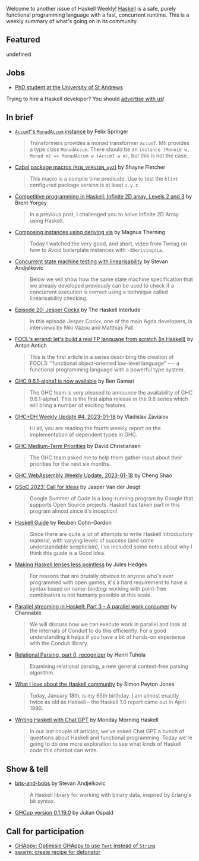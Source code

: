Welcome to another issue of Haskell Weekly!
[Haskell](https://www.haskell.org) is a safe, purely functional programming language with a fast, concurrent runtime.
This is a weekly summary of what's going on in its community.

## Featured

undefined

## Jobs

- [PhD student at the University of St Andrews](https://blogs.cs.st-andrews.ac.uk/csblog/2023/01/11/fully-funded-phd-scholarship-trustworthy-refactoring-tools-for-haskell-programs/)

Trying to hire a Haskell developer?
You should [advertise with us](https://haskellweekly.news/advertising.html)!

## In brief

- [`AccumT`'s `MonadAccum` instance](https://felixspringer.xyz/homepage/blog/accumtsMonadaccumInstance) by Felix Springer
  > Transformers provides a monad transformer `AccumT`. Mtl provides a type class `MonadAccum`. There should be an `instance (Monoid w, Monad m) => MonadAccum w (AccumT w m)`, but this is not the case.

- [Cabal package macros (`MIN_VERSION_xyz`)](https://blog.shaynefletcher.org/2023/01/cabal-package-macros-minversionxyz.html) by Shayne Fletcher
  > This macro is a compile time predicate. Use to test the `hlint` configured package version is at least `x.y.z`.

- [Competitive programming in Haskell: Infinite 2D array, Levels 2 and 3](https://byorgey.wordpress.com/2023/01/16/competitive-programming-in-haskell-infinite-2d-array-levels-2-and-3/) by Brent Yorgey
  > In a previous post, I challenged you to solve Infinite 2D Array using Haskell.

- [Composing instances using deriving via](https://magnus.therning.org/2023-01-15-composing-instances-using-~deriving-via~.html) by Magnus Therning
  > Today I watched the very good, and short, video from Tweag on how to Avoid boilerplate instances with `-XDerivingVia`.

- [Concurrent state machine testing with linearisability](https://github.com/stevana/property-based-testing-stateful-systems-tutorial/blob/853b9a7c19e5519e6bf8a5a0d5849ef07766f3c7/docs/Part02ConcurrentSMTesting.md#readme) by Stevan Andjelkovic
  > Below we will show how the same state machine specification that we already developed previously can be used to check if a concurrent execution is correct using a technique called linearisability checking.

- [Episode 20: Jesper Cockx](https://haskell.foundation/podcast/20/) by The Haskell Interlude
  > In this episode Jesper Cockx, one of the main Agda developers, is interviews by Niki Vazou and Matthias Pall.

- [FOOL's errand: let's build a real FP language from scratch (in Haskell)](https://medium.com/superstringtheory/fools-errand-let-s-build-a-real-fp-language-from-scratch-in-haskell-19461b316110) by Anton Antich
  > This is the first article in a series describing the creation of FOOL3: "functional object-oriented low-level language" --- a functional programming language with a powerful type system.

- [GHC 9.6.1-alpha1 is now available](https://discourse.haskell.org/t/ghc-9-6-1-alpha1-is-now-available/5585?u=taylorfausak) by Ben Gamari
  > The GHC team is very pleased to announce the availability of GHC 9.6.1-alpha1. This is the first alpha release in the 9.6 series which will bring a number of exciting features.

- [GHC+DH Weekly Update #4, 2023-01-18](https://discourse.haskell.org/t/ghc-dh-weekly-update-4-2023-01-18/5608?u=taylorfausak) by Vladislav Zavialov
  > Hi all, you are reading the fourth weekly report on the implementation of dependent types in GHC.

- [GHC Medium-Term Priorities](https://discourse.haskell.org/t/ghc-medium-term-priorities/5600?u=taylorfausak) by David Christiansen
  > The GHC team asked me to help them gather input about their priorities for the next six months.

- [GHC WebAssembly Weekly Update, 2023-01-18](https://discourse.haskell.org/t/ghc-webassembly-weekly-update-2023-01-18/5603?u=taylorfausak) by Cheng Shao

- [GSoC 2023: Call for Ideas](https://discourse.haskell.org/t/gsoc-2023-call-for-ideas/5606?u=taylorfausak) by Jasper Van der Jeugt
  > Google Summer of Code is a long-running program by Google that supports Open Source projects. Haskell has taken part in this program almost since it's inception!

- [Haskell Guide](https://discourse.haskell.org/t/haskell-guide-cross-posted-on-reddit/5605?u=taylorfausak) by Reuben Cohn-Gordon
  > Since there are quite a lot of attempts to write Haskell introductory material, with varying levels of success (and some understandable scepticism), I've included some notes about why I think this guide is a Good Idea.

- [Making Haskell lenses less pointless](https://julesh.com/2023/01/14/making-haskell-lenses-less-pointless/) by Jules Hedges
  > For reasons that are brutally obvious to anyone who's ever programmed with open games, it's a hard requirement to have a syntax based on name-binding: working with point-free combinators is not humanly possible at this scale.

- [Parallel streaming in Haskell: Part 3 - A parallel work consumer](https://www.channable.com/tech/parallel-streaming-in-haskell-part-3-parallel-work-consumer) by Channable
  > We will discuss how we can execute work in parallel and look at the internals of Conduit to do this efficiently. For a good understanding it helps if you have a bit of hands-on experience with the Conduit library.

- [Relational Parsing, part 0, recognizer](https://boxbase.org/entries/2023/jan/14/relational-parsing-haskell-part-0/) by Henri Tuhola
  > Examining relational parsing, a new general context-free parsing algorithm.

- [What I love about the Haskell community](https://discourse.haskell.org/t/what-i-love-about-the-haskell-community/5611?u=taylorfausak) by Simon Peyton Jones
  > Today, January 18th, is my 65th birthday. I am almost exactly twice as old as Haskell – the Haskell 1.0 report came out in April 1990.

- [Writing Haskell with Chat GPT](https://mmhaskell.com/blog/2023/1/16/writing-haskell-with-chat-gpt) by Monday Morning Haskell
  > In our last couple of articles, we've asked Chat GPT a bunch of questions about Haskell and functional programming. Today we're going to do one more exploration to see what kinds of Haskell code this chatbot can write.

## Show & tell

- [bits-and-bobs](https://github.com/stevana/bits-and-bobs/tree/2966980d8521b9c741bf66d4c1c1732732d9f600) by Stevan Andjelkovic
  > A Haskell library for working with binary data, inspired by Erlang's bit syntax.

- [GHCup version 0.1.19.0](https://np.reddit.com/r/haskell/comments/10b16o2/ann_ghcup01190_released/) by Julian Ospald

## Call for participation

- [GHAppy: Optimisie GHAppy to use `Text` instead of `String`](https://github.com/mlabs-haskell/GHAppy/issues/14)
- [swarm: create recipe for detonator](https://github.com/swarm-game/swarm/issues/1017)
